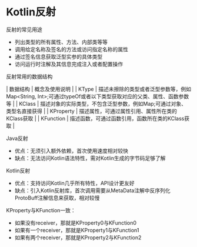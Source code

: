 # Kotlin反射

反射的常见用途

+ 列出类型的所有属性、方法、内部类等等
+ 调用给定名称及签名的方法或访问指定名称的属性
+ 通过签名信息获取泛型实参的具体类型
+ 访问运行时注解及其信息完成注入或者配置操作

反射常用的数据结构

| 数据结构 | 概念及使用说明 |
| KType | 描述未擦除的类型或者泛型参数等，例如Map<String, Int>;可通过typeOf或者以下类型获取对应的父类、属性、函数参数等 |
| KClass | 描述对象的实际类型，不包含泛型参数，例如Map;可通过对象、类型名直接获得 | 
| KProperty | 描述属性，可通过属性引用、属性所在类的KClass获取 |
| KFunction | 描述函数，可通过函数引用，函数所在类的KClass获取 |

Java反射

+ 优点：无须引入额外依赖，首次使用速度相对较快
+ 缺点：无法访问Kotlin语法特性，需对Kotlin生成的字节码足够了解

Kotlin反射

+ 优点：支持访问Kotlin几乎所有特性，API设计更友好
+ 缺点：引入Kotlin反射库，首次调用需要从MetaData注解中反序列化ProtoBuff注解信息来获取，相对较慢

KProperty与KFunction一致：

+ 如果没有receiver，那就是KProperty0与KFunction0
+ 如果有一个receiver，那就是KProperty1与KFunction1
+ 如果有两个receiver，那就是KProperty2与KFunction2


